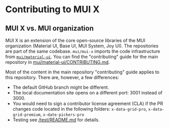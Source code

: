 # Contributing to MUI X

## MUI X vs. MUI organization

MUI X is an extension of the core open-source libraries of the MUI organization (Material UI, Base UI, MUI System, Joy UI).
The repositories are part of the same codebase.
`mui/mui-x` imports the code infrastructure from [`mui/material-ui`](https://github.com/mui/material-ui).
You can find the "contributing" guide for the main repository in [mui/material-ui/CONTRIBUTING.md](https://github.com/mui/material-ui/blob/HEAD/CONTRIBUTING.md).

Most of the content in the main repository "contributing" guide applies to this repository.
There are, however, a few differences:

- The default GitHub branch might be different.
- The local documentation site opens on a different port: 3001 instead of 3000.
- You would need to sign a contributor license agreement (CLA) if the PR changes code located in the following folders: `x-data-grid-pro`, `x-data-grid-premium`, `x-date-pickers-pro`
- Testing see [/test/README.md](test/README.md) for details.
